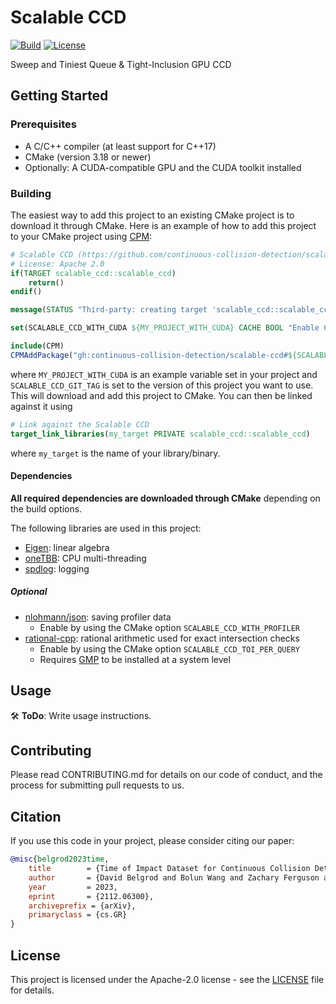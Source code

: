 # Scalable CCD

[![Build](https://github.com/continuous-collision-detection/scalable-ccd/actions/workflows/continuous.yml/badge.svg)](https://github.com/continuous-collision-detection/scalable-ccd/actions/workflows/continuous.yml)
[![License](https://img.shields.io/github/license/continuous-collision-detection/scalable-ccd.svg?color=blue)](https://github.com/continuous-collision-detection/scalable-ccd/blob/main/LICENSE)

Sweep and Tiniest Queue & Tight-Inclusion GPU CCD

## Getting Started

### Prerequisites

* A C/C++ compiler (at least support for C++17)
* CMake (version 3.18 or newer)
* Optionally: A CUDA-compatible GPU and the CUDA toolkit installed

### Building

The easiest way to add this project to an existing CMake project is to download it through CMake. Here is an example of how to add this project to your CMake project using [CPM](https://github.com/cpm-cmake/CPM.cmake):

```cmake
# Scalable CCD (https://github.com/continuous-collision-detection/scalable-ccd)
# License: Apache 2.0
if(TARGET scalable_ccd::scalable_ccd)
    return()
endif()

message(STATUS "Third-party: creating target 'scalable_ccd::scalable_ccd'")

set(SCALABLE_CCD_WITH_CUDA ${MY_PROJECT_WITH_CUDA} CACHE BOOL "Enable CUDA CCD" FORCE)

include(CPM)
CPMAddPackage("gh:continuous-collision-detection/scalable-ccd#${SCALABLE_CCD_GIT_TAG}")
```

where `MY_PROJECT_WITH_CUDA` is an example variable set in your project and  `SCALABLE_CCD_GIT_TAG` is set to the version of this project you want to use. This will download and add this project to CMake. You can then be linked against it using

```cmake
# Link against the Scalable CCD
target_link_libraries(my_target PRIVATE scalable_ccd::scalable_ccd)
```

where `my_target` is the name of your library/binary.

#### Dependencies

**All required dependencies are downloaded through CMake** depending on the build options.

The following libraries are used in this project:

* [Eigen](https://eigen.tuxfamily.org/): linear algebra
* [oneTBB](https://github.com/oneapi-src/oneTBB): CPU multi-threading
* [spdlog](https://github.com/gabime/spdlog): logging

##### Optional

* [nlohmann/json](https://github.com/nlohmann/json): saving profiler data
    * Enable by using the CMake option `SCALABLE_CCD_WITH_PROFILER`
* [rational-cpp](https://github.io/zfergus/rational-cpp): rational arithmetic used for exact intersection checks
    * Enable by using the CMake option `SCALABLE_CCD_TOI_PER_QUERY`
    * Requires [GMP](https://gmplib.org/) to be installed at a system level

## Usage

:hammer_and_wrench: **ToDo**: Write usage instructions.

## Contributing

Please read CONTRIBUTING.md for details on our code of conduct, and the process for submitting pull requests to us.

## Citation

If you use this code in your project, please consider citing our paper:

```bibtex
@misc{belgrod2023time,
	title        = {Time of Impact Dataset for Continuous Collision Detection and a Scalable Conservative Algorithm},
	author       = {David Belgrod and Bolun Wang and Zachary Ferguson and Xin Zhao and Marco Attene and Daniele Panozzo and Teseo Schneider},
	year         = 2023,
	eprint       = {2112.06300},
	archiveprefix = {arXiv},
	primaryclass = {cs.GR}
}
```

## License

This project is licensed under the Apache-2.0 license - see the [LICENSE](https://github.com/continuous-collision-detection/scalable-ccd/blob/main/LICENSE) file for details.